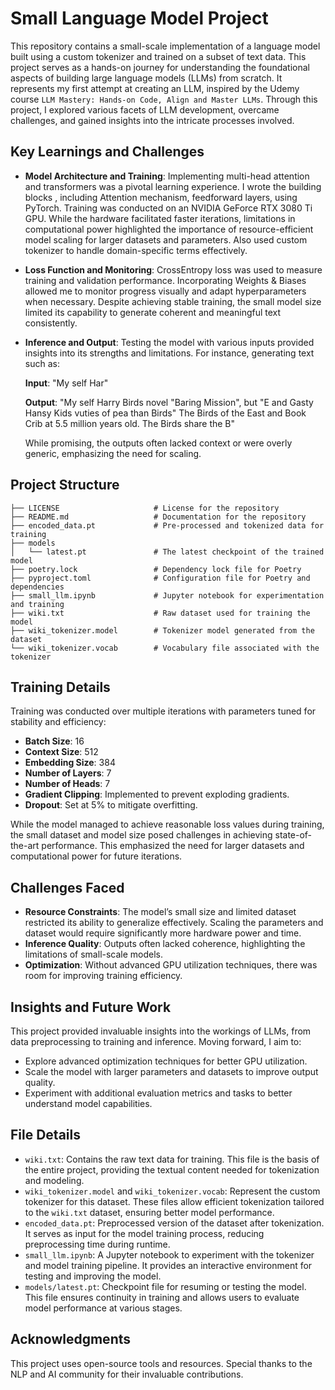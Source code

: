 # Small Language Model Project

This repository contains a small-scale implementation of a language model built using a custom tokenizer and trained on a subset of text data. This project serves as a hands-on journey for understanding the foundational aspects of building large language models (LLMs) from scratch. It represents my first attempt at creating an LLM, inspired by the Udemy course `LLM Mastery: Hands-on Code, Align and Master LLMs`. Through this project, I explored various facets of LLM development, overcame challenges, and gained insights into the intricate processes involved.

## Key Learnings and Challenges

- **Model Architecture and Training**: Implementing multi-head attention and transformers was a pivotal learning experience. I wrote the building blocks , including Attention mechanism, feedforward layers, using PyTorch. Training was conducted on an NVIDIA GeForce RTX 3080 Ti GPU. While the hardware facilitated faster iterations, limitations in computational power highlighted the importance of resource-efficient model scaling for larger datasets and parameters. Also used custom tokenizer to handle domain-specific terms effectively.

- **Loss Function and Monitoring**: CrossEntropy loss was used to measure training and validation performance. Incorporating Weights & Biases allowed me to monitor progress visually and adapt hyperparameters when necessary. Despite achieving stable training, the small model size limited its capability to generate coherent and meaningful text consistently.

- **Inference and Output**: Testing the model with various inputs provided insights into its strengths and limitations. For instance, generating text such as:

  **Input**: "My self Har"

  **Output**: "My self Harry Birds novel "Baring Mission", but "E and Gasty Hansy Kids vuties of pea than Birds" The Birds of the East and Book Crib at 5.5 million years old. The Birds share the B"

  While promising, the outputs often lacked context or were overly generic, emphasizing the need for scaling.

## Project Structure

```plaintext
├── LICENSE                     # License for the repository
├── README.md                   # Documentation for the repository
├── encoded_data.pt             # Pre-processed and tokenized data for training
├── models
│   └── latest.pt               # The latest checkpoint of the trained model
├── poetry.lock                 # Dependency lock file for Poetry
├── pyproject.toml              # Configuration file for Poetry and dependencies
├── small_llm.ipynb             # Jupyter notebook for experimentation and training
├── wiki.txt                    # Raw dataset used for training the model
├── wiki_tokenizer.model        # Tokenizer model generated from the dataset
└── wiki_tokenizer.vocab        # Vocabulary file associated with the tokenizer
```

## Training Details

Training was conducted over multiple iterations with parameters tuned for stability and efficiency:

- **Batch Size**: 16
- **Context Size**: 512
- **Embedding Size**: 384
- **Number of Layers**: 7
- **Number of Heads**: 7
- **Gradient Clipping**: Implemented to prevent exploding gradients.
- **Dropout**: Set at 5% to mitigate overfitting.

While the model managed to achieve reasonable loss values during training, the small dataset and model size posed challenges in achieving state-of-the-art performance. This emphasized the need for larger datasets and computational power for future iterations.

## Challenges Faced

- **Resource Constraints**: The model’s small size and limited dataset restricted its ability to generalize effectively. Scaling the parameters and dataset would require significantly more hardware power and time.
- **Inference Quality**: Outputs often lacked coherence, highlighting the limitations of small-scale models.
- **Optimization**: Without advanced GPU utilization techniques, there was room for improving training efficiency.

## Insights and Future Work

This project provided invaluable insights into the workings of LLMs, from data preprocessing to training and inference. Moving forward, I aim to:

- Explore advanced optimization techniques for better GPU utilization.
- Scale the model with larger parameters and datasets to improve output quality.
- Experiment with additional evaluation metrics and tasks to better understand model capabilities.

## File Details

- `wiki.txt`: Contains the raw text data for training. This file is the basis of the entire project, providing the textual content needed for tokenization and modeling.
- `wiki_tokenizer.model` and `wiki_tokenizer.vocab`: Represent the custom tokenizer for this dataset. These files allow efficient tokenization tailored to the `wiki.txt` dataset, ensuring better model performance.
- `encoded_data.pt`: Preprocessed version of the dataset after tokenization. It serves as input for the model training process, reducing preprocessing time during runtime.
- `small_llm.ipynb`: A Jupyter notebook to experiment with the tokenizer and model training pipeline. It provides an interactive environment for testing and improving the model.
- `models/latest.pt`: Checkpoint file for resuming or testing the model. This file ensures continuity in training and allows users to evaluate model performance at various stages.

## Acknowledgments

This project uses open-source tools and resources. Special thanks to the NLP and AI community for their invaluable contributions.


